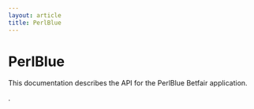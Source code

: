 ```yaml
---
layout: article
title: PerlBlue
---
```


PerlBlue
========

This documentation describes the API for the PerlBlue Betfair application.

.
